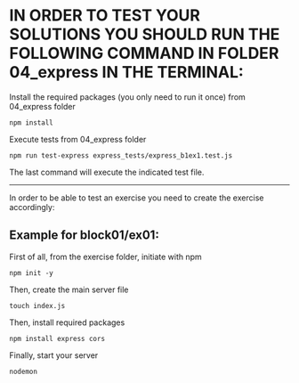 # IN ORDER TO TEST YOUR SOLUTIONS YOU SHOULD RUN THE FOLLOWING COMMAND IN FOLDER 04_express IN THE TERMINAL:

Install the required packages (you only need to run it once) from 04_express folder

    npm install

Execute tests from 04_express folder

    npm run test-express express_tests/express_b1ex1.test.js

The last command will execute the indicated test file.

---

In order to be able to test an exercise you need to create the exercise accordingly:

## Example for block01/ex01:

First of all, from the exercise folder, initiate with npm

    npm init -y

Then, create the main server file

    touch index.js

Then, install required packages

    npm install express cors

Finally, start your server

    nodemon
